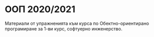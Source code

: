 # ООП 2020/2021

Материали от упражненията към курса по Обектно-ориентирано програмиране за 1-ви курс, софтуерно инженерство.

